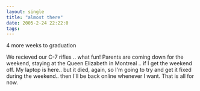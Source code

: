 ```yaml
---
layout: single
title: "almost there"
date: 2005-2-24 22:22:0
tags: 
---
```


4 more weeks to graduation

We recieved our C-7 rifles .. what fun! Parents are coming down for the weekend, staying at the Queen Elizabeth in Montreal .. if I get the weekend off.
My laptop is here.. but it died, again, so I'm going to try and get it fixed during the weekend.. then I'll be back online whenever I want.
That is all for now.
